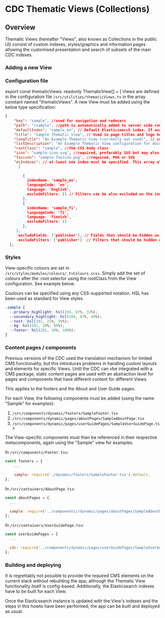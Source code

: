 # CDC Thematic Views (Collections)

## Overview
Thematic Views (hereafter "Views", also known as Collections in the public UI) consist of custom indexes, styles/graphics and information pages allowing the customised presentation and search of subsets of the main CDC indexes.

### Adding a new View

### Configuration file
export const thematicViews: readonly ThematicView[] = [
Views are defined in the configuration file `/src/utilities/thematicViews.ts` in the array constant named "thematicViews". A new View must be added using the below type specification:

```json
{
    "key": "sample", //used for navigation and reducers
    "path": "/sample", //path is automatically added to server side routing. If root ("/"), sets the View as the default view for the current instance.
    "defaultIndex": "sample_en", // Default Elasticsearch index. If available, English should be default.
    "title": "Sample Thematic View", // Used in page titles and logo heading
    "longTitle": "An Example Thematic View (currently not used)", // currently not used but included for future purposes
    "listDescription": "An Example Thematic View configuration for documentation purposes",  // used on the Collections overview page
    "rootClass": "sample", //the CSS body class
    "icon": "sample-icon.svg", //required, preferably SVG but may also be PNG
    "favicon": "sample-favicon.png", //required, PNG or SVG
    "esIndexes": // at least one index must be specified. This array also controls the language selector (index switcher)
      [
      
        {
          indexName: 'sample_en',
          languageCode: 'en',
          language: 'English',
          excludeFilters: [] // Filters can be also excluded on the index level, see excludeFilters[] for the View level below
        },
        {
          indexName: 'sample_fi',
          languageCode: 'fi',
          language: 'Finnish',
          excludeFilters: []
        },
     ],
      excludeFields: ['publisher'], // Fields that should be hidden on the detail page. Use (almost) any field names as specified in the return statement of getStudyModel() in common/metadata.ts. See also src/components/Detail.tsx.
      excludeFilters: ['publisher']  // Filters that should be hidden on the search page. Use any of the following:  "topic", "keywords", "publisher", "country", "collectionYear", "timeMethod", "timeMethodCV". See also src/containers/SearchPage.tsx.
  },
```

### Styles
View-specific colours are set in `/src/styles/modules/colours/_tvColours.scss`. Simply add the set of colours after the :root selector using the rootClass from the View configuration. See example below.

Coulours can be specified using any CSS-supported notation. HSL has been used as standard for View styles.

```css
.sample {
  --primary_highlight: hsl(204, 87%, 32%);
  --secondary_highlight: hsl(204, 87%, 40%);
  --text: hsl(201, 21%, 36%);
  --bg: hsl(201, 20%, 96%);
  --footer: hsl(201, 20%, 100%);
}
```

### Content pages / components
Previous versions of the CDC used the translation mechanism for limited CMS functionality, but this introduces problems in handling custom layouts and elements for specific Views.
Until the CDC can vbe integrated with a CMS package, static content pages are used with an abstraction level for pages and components that have different content for different Views.

This applies to the footers and the About and User Guide pages.

For each View, the following components must be added (using the name "Sample" for examples):

1. `/src/components/dynamic/footers/SampleFooter.tsx`
2. `/src/components/dynamic/pages/aboutPages/SampleAboutPage.tsx`
3. `/src/components/dynamic/pages/userGuidePages/SampleUserGuidePage.tsx`

The View-specific components must then be referenced in their respective metacomponents, again using the "Sample" view for examples.

In `/src/components/Footer.tsx`:

```jsx
const footers = {
    ...

    sample: require('./dynamic/footers/SampleFooter.tsx').default,
};
```


In `/src/containers/AboutPage.tsx`:

```jsx
const aboutPages = {
  ...

  sample: require('../components//dynamic/pages/aboutPages/SampleAboutPage.tsx').default,
};
```

In `/src/containers/UserGuidePage.tsx`:

```jsx
const userGuidePages = {
  ...

  cdc: require('../components/dynamic/pages/userGuidePages/SampleUserGuidePage.tsx').default,
};
```

### Building and deploying
It is regrettably not possible to provide the required CMS elements on the current stack without rebuilding the app, although the Thematic View functionality itself is config-based. Additionally, the Elasticsearch indexes have to be built for each View.

Once the Elasticsearch instance is updated with the View's indexes and the steps in this howto have been performed, the app can be built and deployed as usual.